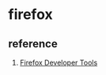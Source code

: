# firefox

## reference
1. [Firefox Developer Tools](https://developer.mozilla.org/en-US/docs/Tools)
